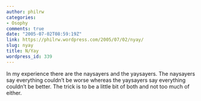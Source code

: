 ```yaml
---
author: philrw
categories:
- Osophy
comments: true
date: "2005-07-02T08:59:19Z"
link: https://philrw.wordpress.com/2005/07/02/nyay/
slug: nyay
title: N/Yay
wordpress_id: 339
---
```


In my experience there are the naysayers and the yaysayers. The
naysayers say everything couldn’t be worse whereas the yaysayers say
everything couldn’t be better. The trick is to be a little bit of both
and not too much of either.




